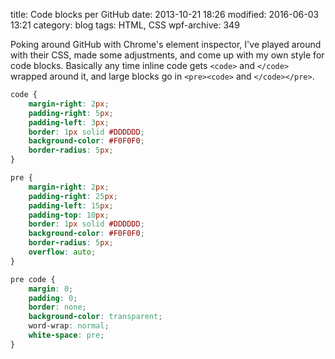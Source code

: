 title: Code blocks per GitHub
date: 2013-10-21 18:26
modified: 2016-06-03 13:21
category: blog
tags: HTML, CSS
wpf-archive: 349

Poking around GitHub with Chrome's element inspector, I've played around with
their CSS, made some adjustments, and come up with my own style for code blocks.
Basically any time inline code gets `<code>` and `</code>` wrapped around it,
and large blocks go in `<pre><code>` and `</code></pre>`.

```CSS
code {
    margin-right: 2px;
    padding-right: 5px;
    padding-left: 3px;
    border: 1px solid #DDDDDD;
    background-color: #F0F0F0;
    border-radius: 5px;
}

pre {
    margin-right: 2px;
    padding-right: 25px;
    padding-left: 15px;
    padding-top: 10px;
    border: 1px solid #DDDDDD;
    background-color: #F0F0F0;
    border-radius: 5px;
    overflow: auto;
}

pre code {
    margin: 0;
    padding: 0;
    border: none;
    background-color: transparent;
    word-wrap: normal;
    white-space: pre;
}
